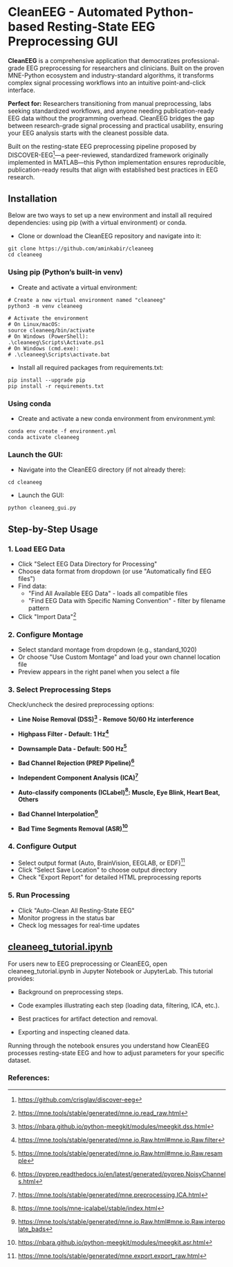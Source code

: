 # CleanEEG - Automated Python-based Resting-State EEG Preprocessing GUI
**CleanEEG** is a comprehensive application that democratizes professional-grade EEG preprocessing for researchers and clinicians. Built on the proven MNE-Python ecosystem and industry-standard algorithms, it transforms complex signal processing workflows into an intuitive point-and-click interface.

**Perfect for:** Researchers transitioning from manual preprocessing, labs seeking standardized workflows, and anyone needing publication-ready EEG data without the programming overhead. CleanEEG bridges the gap between research-grade signal processing and practical usability, ensuring your EEG analysis starts with the cleanest possible data.

Built on the resting-state EEG preprocessing pipeline proposed by DISCOVER-EEG[^1]—a peer-reviewed, standardized framework originally implemented in MATLAB—this Python implementation ensures reproducible, publication-ready results that align with established best practices in EEG research.

## Installation

Below are two ways to set up a new environment and install all required dependencies: using pip (with a virtual environment) or conda.

-  Clone or download the CleanEEG repository and navigate into it:

```
git clone https://github.com/aminkabir/cleaneeg
cd cleaneeg
```

### Using pip (Python’s built-in venv)

- Create and activate a virtual environment:

```
# Create a new virtual environment named "cleaneeg"
python3 -m venv cleaneeg

# Activate the environment
# On Linux/macOS:
source cleaneeg/bin/activate
# On Windows (PowerShell):
.\cleaneeg\Scripts\Activate.ps1
# On Windows (cmd.exe):
# .\cleaneeg\Scripts\activate.bat
```

- Install all required packages from requirements.txt:

```
pip install --upgrade pip
pip install -r requirements.txt
```

### Using conda

- Create and activate a new conda environment from environment.yml:

```
conda env create -f environment.yml
conda activate cleaneeg
```

### Launch the GUI:

- Navigate into the CleanEEG directory (if not already there):

```
cd cleaneeg
```

- Launch the GUI:

```
python cleaneeg_gui.py
```

## Step-by-Step Usage

### 1. Load EEG Data
- Click "Select EEG Data Directory for Processing"
- Choose data format from dropdown (or use "Automatically find EEG files")
- Find data:
  - "Find All Available EEG Data" - loads all compatible files
  - "Find EEG Data with Specific Naming Convention" - filter by filename pattern
- Click "Import Data"[^2]

### 2. Configure Montage
- Select standard montage from dropdown (e.g., standard_1020)
- Or choose "Use Custom Montage" and load your own channel location file
- Preview appears in the right panel when you select a file

### 3. Select Preprocessing Steps
Check/uncheck the desired preprocessing options:

- **Line Noise Removal (DSS)[^3] - Remove 50/60 Hz interference**

- **Highpass Filter - Default: 1 Hz[^4]**

- **Downsample Data - Default: 500 Hz[^5]**

- **Bad Channel Rejection (PREP Pipeline)[^6]**

- **Independent Component Analysis (ICA)[^7]**

- **Auto-classify components (ICLabel)[^8]: Muscle, Eye Blink, Heart Beat, Others**

- **Bad Channel Interpolation[^9]**

- **Bad Time Segments Removal (ASR)[^10]**

### 4. Configure Output
- Select output format (Auto, BrainVision, EEGLAB, or EDF)[^11]
- Click "Select Save Location" to choose output directory
- Check "Export Report" for detailed HTML preprocessing reports

### 5. Run Processing
- Click "Auto-Clean All Resting-State EEG"
- Monitor progress in the status bar
- Check log messages for real-time updates

## [cleaneeg_tutorial.ipynb](https://github.com/aminkabir/cleaneeg/blob/main/cleaneeg/cleaneeg_tutorial.ipynb)

For users new to EEG preprocessing or CleanEEG, open cleaneeg_tutorial.ipynb in Jupyter Notebook or JupyterLab. This tutorial provides:

- Background on preprocessing steps.

- Code examples illustrating each step (loading data, filtering, ICA, etc.).

- Best practices for artifact detection and removal.

- Exporting and inspecting cleaned data.

Running through the notebook ensures you understand how CleanEEG processes resting-state EEG and how to adjust parameters for your specific dataset.

### References:

[^1]: https://github.com/crisglav/discover-eeg

[^2]: https://mne.tools/stable/generated/mne.io.read_raw.html

[^3]: https://nbara.github.io/python-meegkit/modules/meegkit.dss.html

[^4]: https://mne.tools/stable/generated/mne.io.Raw.html#mne.io.Raw.filter

[^5]: https://mne.tools/stable/generated/mne.io.Raw.html#mne.io.Raw.resample

[^6]: https://pyprep.readthedocs.io/en/latest/generated/pyprep.NoisyChannels.html

[^7]: https://mne.tools/stable/generated/mne.preprocessing.ICA.html

[^8]: https://mne.tools/mne-icalabel/stable/index.html

[^9]: https://mne.tools/stable/generated/mne.io.Raw.html#mne.io.Raw.interpolate_bads

[^10]: https://nbara.github.io/python-meegkit/modules/meegkit.asr.html

[^11]: https://mne.tools/stable/generated/mne.export.export_raw.html
